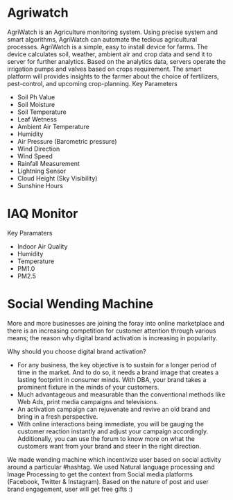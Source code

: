 # Agriwatch

AgriWatch is an Agriculture monitoring system. Using precise system and smart algorithms,
AgriWatch can automate the tedious agricultural processes. AgriWatch is a simple, easy to
install device for farms. The device calculates soil, weather, ambient air and crop data and send
it to server for further analytics. Based on the analytics data, servers operate the irrigation
pumps and valves based on crops requirement. The smart platform will provides insights to the
farmer about the choice of fertilizers, pest-control, and upcoming crop-planning.
Key Parameters

* Soil Ph Value
* Soil Moisture
* Soil Temperature
* Leaf Wetness
* Ambient Air Temperature
* Humidity
* Air Pressure (Barometric pressure)
* Wind Direction
* Wind Speed
* Rainfall Measurement
* Lightning Sensor
* Cloud Height (Sky Visibility)
* Sunshine Hours

# IAQ Monitor
Key Paramaters
* Indoor Air Quality
* Humidity
* Temperature
* PM1.0
* PM2.5

# Social Wending Machine

More and more businesses are joining the foray into online marketplace and there is an increasing
competition for customer attention through various means; the reason why digital brand activation is
increasing in popularity.

Why should you choose digital brand activation?
* For any business, the key objective is to sustain for a longer period of time in the market. And to
do so, it needs a brand image that creates a lasting footprint in consumer minds. With DBA, your
brand takes a prominent fixture in the minds of your customers.
* Much advantageous and measurable than the conventional methods like Web Ads, print media
campaigns and televisions.
* An activation campaign can rejuvenate and revive an old brand and bring in a fresh perspective.
* With online interactions being immediate, you will be gauging the customer reaction instantly
and adjust your campaign accordingly. Additionally, you can use the forum to know more on
what the customers want from your brand and steer in the right direction.

We made wending machine which incentivize user based on social activity around a particular #hashtag.
We used Natural language processing and Image Processing to get the context from Social media platforms 
(Facebook, Twitter & Instagram). Based on the nature of post and user brand engagement, user will get 
free gifts :)  
